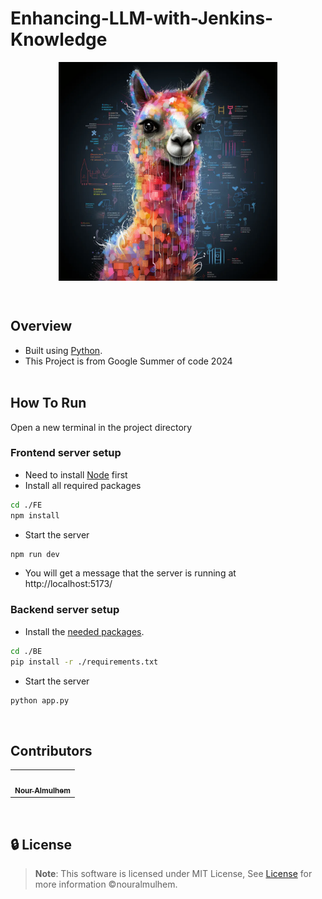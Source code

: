 # Enhancing-LLM-with-Jenkins-Knowledge

<div align="center">
   <img align="center" height='350px' src="images/llama2.webp" alt="logo">
   <br>


</div>

<p align="center">
    <br>
</p>

<!-- <hr style="background-color: #4b4c60"></hr> -->


## Overview

<ul>
<li> Built using <a href="https://docs.python.org/3/">Python</a>.</li>
<li> This Project is from Google Summer of code 2024</li>

<br>

</ul>
</li>
</ul>

<!-- <hr style="background-color: #4b4c60"></hr> -->

<a id = "Started"></a>

## How To Run

Open a new terminal in the project directory

### Frontend server setup

- Need to install [Node](https://nodejs.org/en/download/package-manager) first
- Install all required packages

```sh
cd ./FE
npm install
```
- Start the server

```sh
npm run dev
```
- You will get a message that the server is running at http://localhost:5173/

### Backend server setup

- Install the <a href="https://github.com/nouralmulhem/Enhancing-LLM-with-Jenkins-Knowledge/tree/main/BE/requirements.txt">needed packages</a>.</li>

```sh
cd ./BE
pip install -r ./requirements.txt
```

- Start the server

```sh
python app.py
```

<br/>
<!-- <hr style="background-color: #4b4c60"></hr> -->
<a id ="Contributors"></a>

## Contributors

<table >
  <tr>
    <td align="center"><a href="https://github.com/nouralmulhem"><img src="https://avatars.githubusercontent.com/u/76218033?v=4" width="150;" alt=""/><br /><sub><b>Nour Almulhem</b></sub></a><br /></td>
  </tr>
</table>

<br/>
<a id ="License"></a>

## 🔒 License

> **Note**: This software is licensed under MIT License, See [License](https://github.com/nouralmulhem/Enhancing-LLM-with-Jenkins-Knowledge/blob/main/LICENSE) for more information ©nouralmulhem.
